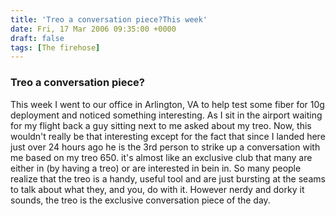 ```yaml
---
title: 'Treo a conversation piece?This week'
date: Fri, 17 Mar 2006 09:35:00 +0000
draft: false
tags: [The firehose]
---
```


### Treo a conversation piece?

This week I went to our office in Arlington, VA to help test some fiber for 10g deployment and noticed something interesting. As I sit in the airport waiting for my flight back a guy sitting next to me asked about my treo. Now, this wouldn't really be that interesting except for the fact that since I landed here just over 24 hours ago he is the 3rd person to strike up a conversation with me based on my treo 650. it's almost like an exclusive club that many are either in (by having a treo) or are interested in bein in. So many people realize that the treo is a handy, useful tool and are just bursting at the seams to talk about what they, and you, do with it. However nerdy and dorky it sounds, the treo is the exclusive conversation piece of the day.